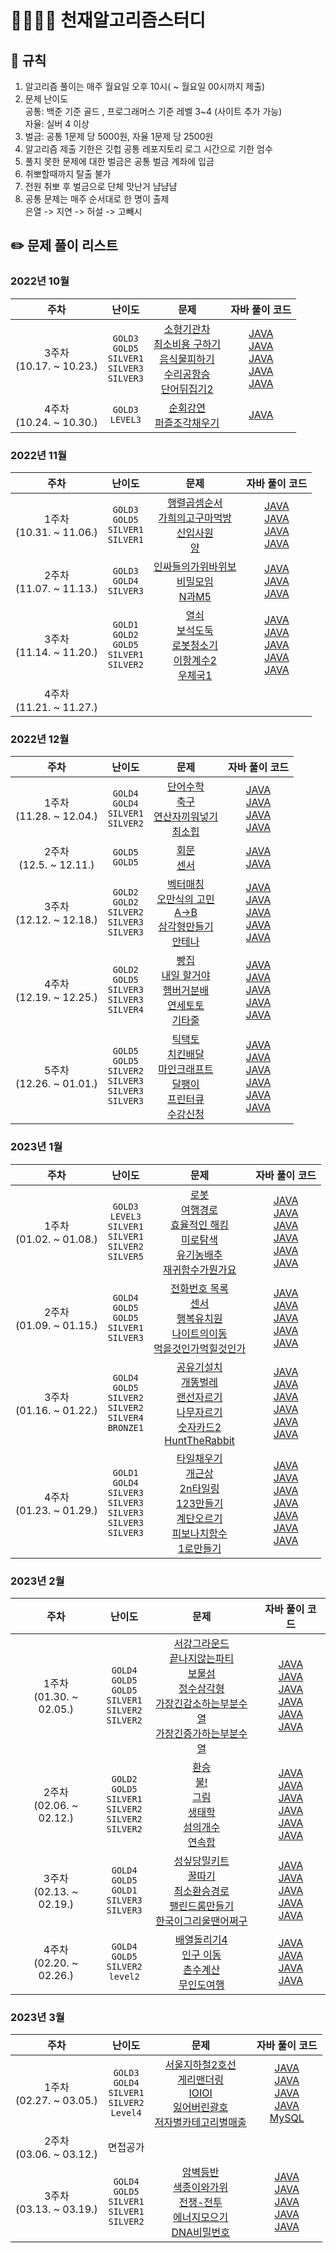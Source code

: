 # 👨‍👩‍👧‍👦 천재알고리즘스터디

## 📌 규칙

1. 알고리즘 풀이는 매주 월요일 오후 10시( ~ 월요일 00시까지 제출)
2. 문제 난이도     
	공통: 백준 기준 골드 , 프로그래머스 기준 레벨 3~4 (사이트 추가 가능)    
	자율: 실버 4 이상    
3. 벌금: 공통 1문제 당 5000원, 자율 1문제 당 2500원
4. 알고리즘 제출 기한은 깃헙 공통 레포지토리 로그 시간으로 기한 엄수
5. 풀지 못한 문제에 대한 벌금은 공통 벌금 계좌에 입금
6. 취뽀할때까지 탈출 불가
7. 전원 취뽀 후 벌금으로 단체 맛난거 냠냠냠
8. 공통 문제는 매주 순서대로 한 명이 출제    
	은열 -> 지연 -> 허설 -> 고빼시
## ✏️ 문제 풀이 리스트

### 2022년 10월

|             주차             |                                난이도                                 |                                                                                                                                                문제                                                                                                                                                 |                                                                                                                                                                                                                                            자바 풀이 코드                                                                                                                                                                                                                                            |
| :--------------------------: | :-------------------------------------------------------------------: | :-------------------------------------------------------------------------------------------------------------------------------------------------------------------------------------------------------------------------------------------------------------------------------------------------: | :------------------------------------------------------------------------------------------------------------------------------------------------------------------------------------------------------------------------------------------------------------------------------------------------------------------------------------------------------------------------------------------------------------------------------------------------------------------------------------------------: |
| 3주차<br />(10.17. ~ 10.23.) | `GOLD3`<br /> `GOLD5`<br /> `SILVER1`<br /> `SILVER3`<br /> `SILVER3`<br /> | [소형기관차](https://www.acmicpc.net/problem/2616)<br />  [최소비용 구하기](https://www.acmicpc.net/problem/1916)<br /> [음식물피하기](https://www.acmicpc.net/problem/1743)<br /> [수리공항승](https://www.acmicpc.net/problem/1449)<br/> [단어뒤집기2](https://www.acmicpc.net/problem/17413)<br /> | [JAVA](https://github.com/CheonjaeAlgo/algorithm/blob/seol/10월셋째주/Main_소형기관차_골3_2616.java)<br /> [JAVA](https://github.com/CheonjaeAlgo/algorithm/blob/seol/10월셋째주/Main_최소비용구하기_골5_1916.java)<br /> [JAVA](https://github.com/CheonjaeAlgo/algorithm/blob/seol/10월셋째주/Main_음식물피하기_실1_1743.java)<br />[JAVA](https://github.com/CheonjaeAlgo/algorithm/blob/seol/10월셋째주/Main_수리공항승_실3_1449.java)<br />[JAVA](https://github.com/CheonjaeAlgo/algorithm/blob/seol/10월셋째주/Main_단어뒤집기2_실3_17413.java)<br /> |
| 4주차<br />(10.24. ~ 10.30.) |                     `GOLD3`<br /> `LEVEL3`<br />                      |                                                                           [순회강연](https://www.acmicpc.net/problem/2109)<br /> [퍼즐조각채우기](https://school.programmers.co.kr/learn/courses/30/lessons/84021/)<br />                                                                           |[JAVA](https://github.com/CheonjaeAlgo/algorithm/blob/seol/10월넷째주/Main_2109_순회강연_골3.java)<br /> |[JAVA](https://github.com/CheonjaeAlgo/algorithm/blob/seol/10월넷째주/Solution_퍼즐조각채우기_level3.java)<br />                                                                                                                                                 |

### 2022년 11월

|             주차             |                                난이도                                 |                                                                                                                                                문제                                                                                                                                                 |                                                                                                                                                                                                                                            자바 풀이 코드                                                                                                                                                                                                                                            |
| :--------------------------: | :-------------------------------------------------------------------: | :-------------------------------------------------------------------------------------------------------------------------------------------------------------------------------------------------------------------------------------------------------------------------------------------------: | :------------------------------------------------------------------------------------------------------------------------------------------------------------------------------------------------------------------------------------------------------------------------------------------------------------------------------------------------------------------------------------------------------------------------------------------------------------------------------------------------: |
| 1주차<br />(10.31. ~ 11.06.) | `GOLD3`<br /> `GOLD5`<br /> `SILVER1`<br /> `SILVER1`<br />  | [행렬곱셈순서](https://www.acmicpc.net/problem/11049)<br />  [가희의고구마먹방](https://www.acmicpc.net/problem/21772)<br /> [신입사원](https://www.acmicpc.net/problem/1946)<br /> [양](https://www.acmicpc.net/problem/3184)<br/>  | [JAVA](https://github.com/CheonjaeAlgo/algorithm/blob/seol/11월1주차/Main_11049_행렬곱셈순서_골3.java)<br /> [JAVA](https://github.com/CheonjaeAlgo/algorithm/blob/seol/11월1주차/Main_21772_가희의고구마먹방_골5.java)<br /> [JAVA](https://github.com/CheonjaeAlgo/algorithm/blob/seol/11월1주차/Main_1946_신입사원_실1.java)<br />[JAVA](https://github.com/CheonjaeAlgo/algorithm/blob/seol/11월1주차/Main_3184_양_실1.java)<br /> |
| 2주차<br />(11.07. ~ 11.13.) | `GOLD3`<br /> `GOLD4`<br /> `SILVER3`<br /> | [인싸들의가위바위보](https://www.acmicpc.net/problem/16986)<br />  [비밀모임](https://www.acmicpc.net/problem/13424)<br /> [N과M5](https://www.acmicpc.net/problem/15654)<br />  | [JAVA](https://github.com/CheonjaeAlgo/algorithm/blob/seol/10월셋째주/Main_소형기관차_골3_2616.java)<br />  [JAVA](https://github.com/CheonjaeAlgo/algorithm/blob/seol/11월2주차/Main_13424_비밀모임_골4.java)<br />[JAVA](https://github.com/CheonjaeAlgo/algorithm/blob/seol/11월2주차/Main_15654_N과M5_실3.java)<br /> |
| 3주차<br />(11.14. ~ 11.20.) | `GOLD1`<br /> `GOLD2`<br /> `GOLD5`<br /> `SILVER1`<br /> `SILVER2`<br /> | [열쇠](https://www.acmicpc.net/problem/9328)<br />  [보석도둑](https://www.acmicpc.net/problem/1202)<br /> [로봇청소기](https://www.acmicpc.net/problem/14503)<br /> [이항계수2](https://www.acmicpc.net/problem/11051)<br/> [우체국1](https://www.acmicpc.net/problem/18442)<br /> | [JAVA](https://github.com/CheonjaeAlgo/algorithm/blob/seol/11월3주차/Main_9328_열쇠_골1.java)<br /> [JAVA](https://github.com/CheonjaeAlgo/algorithm/blob/seol/11월3주차/Main_1202_보석도둑_골2.java)<br /> [JAVA](https://github.com/CheonjaeAlgo/algorithm/blob/seol/11월3주차/Main_14503_로봇청소기_골5.java)<br />[JAVA](https://github.com/CheonjaeAlgo/algorithm/blob/seol/11월3주차/Main_11051_이항계수2_실버1.java)<br />[JAVA](https://github.com/CheonjaeAlgo/algorithm/blob/seol/11월3주차/Main_18442_우체국1_실2.java)<br /> |
| 4주차<br />(11.21. ~ 11.27.) |  |  |


### 2022년 12월

|             주차             |                                난이도                                 |                                                                                                                                                문제                                                                                                                                                 |                                                                                                                                                                                                                                            자바 풀이 코드                                                                                                                                                                                                                                            |
| :--------------------------: | :-------------------------------------------------------------------: | :-------------------------------------------------------------------------------------------------------------------------------------------------------------------------------------------------------------------------------------------------------------------------------------------------: | :------------------------------------------------------------------------------------------------------------------------------------------------------------------------------------------------------------------------------------------------------------------------------------------------------------------------------------------------------------------------------------------------------------------------------------------------------------------------------------------------: |
| 1주차<br />(11.28. ~ 12.04.) | `GOLD4`<br /> `GOLD4`<br /> `SILVER1`<br /> `SILVER2`<br />  | [단어수학](https://www.acmicpc.net/problem/1339)<br />  [축구](https://www.acmicpc.net/problem/1344)<br /> [연산자끼워넣기](https://www.acmicpc.net/problem/14888)<br /> [최소힙](https://www.acmicpc.net/problem/1927)<br/>  | [JAVA](https://github.com/CheonjaeAlgo/algorithm/blob/seol/12월1주차/Main_1339_단어수학_골4.java)<br /> [JAVA](https://github.com/CheonjaeAlgo/algorithm/blob/seol/12월1주차/Main_1344_축구_골4.java)<br /> [JAVA](https://github.com/CheonjaeAlgo/algorithm/blob/seol/12월1주차/Main_14888_연산자끼워넣기_실1.java)<br />[JAVA](https://github.com/CheonjaeAlgo/algorithm/blob/seol/12월1주차/Main_1927_최소힙_실2.java)<br /> |
| 2주차<br />(12.5. ~ 12.11.) | `GOLD5`<br /> `GOLD5`<br />  | [회문](https://www.acmicpc.net/problem/2616)<br />  [센서](https://www.acmicpc.net/problem/1916)<br />  | [JAVA](https://github.com/CheonjaeAlgo/algorithm/blob/seol/12월2주차/Main_17609_회문_골5.java)<br /> [JAVA](https://github.com/CheonjaeAlgo/algorithm/blob/seol/12월2주차/Main_2212_센서_골5.java)<br />  |
| 3주차<br />(12.12. ~ 12.18.) | `GOLD2`<br /> `GOLD2`<br /> `SILVER2`<br /> `SILVER3`<br /> `SILVER3`<br /> | [벡터매칭](https://www.acmicpc.net/problem/1007)<br />  [오만식의 고민](https://www.acmicpc.net/problem/1219)<br /> [A->B](https://www.acmicpc.net/problem/16953)<br /> [삼각형만들기](https://www.acmicpc.net/problem/1448)<br/> [안테나](https://www.acmicpc.net/problem/18310)<br /> | [JAVA](https://github.com/CheonjaeAlgo/algorithm/blob/seol/12월3주차/Main_1007_벡터매칭_골2.java)<br /> [JAVA](https://github.com/CheonjaeAlgo/algorithm/blob/seol/12월3주차/Main_1219_오만식의고민_골2.java)<br /> [JAVA](https://github.com/CheonjaeAlgo/algorithm/blob/seol/12월3주차/Main_16953_AB_실2.java)<br />[JAVA](https://github.com/CheonjaeAlgo/algorithm/blob/seol/12월3주차/Main_1448_삼각형만들기_실3.java)<br />[JAVA](https://github.com/CheonjaeAlgo/algorithm/blob/seol/12월3주차/Main_18310_안테나_실3.java)<br /> |
| 4주차<br />(12.19. ~ 12.25.) | `GOLD2`<br /> `GOLD5`<br /> `SILVER3`<br /> `SILVER3`<br /> `SILVER4`<br /> | [빵집](https://www.acmicpc.net/problem/3109)<br />  [내일 할거야](https://www.acmicpc.net/problem/7983)<br /> [햄버거분배](https://www.acmicpc.net/problem/19941)<br /> [연세토토](https://www.acmicpc.net/problem/12018)<br/> [기타줄](https://www.acmicpc.net/problem/1049)<br /> | [JAVA](https://github.com/CheonjaeAlgo/algorithm/blob/seol/12월4주차/Main_3109_빵집_골2.java)<br /> [JAVA](https://github.com/CheonjaeAlgo/algorithm/blob/seol/12월4주차/Main_7983_내일할거야_골5.java)<br /> [JAVA](https://github.com/CheonjaeAlgo/algorithm/blob/seol/12월4주차/Main_19941_햄버거분배_실3.java)<br />[JAVA](https://github.com/CheonjaeAlgo/algorithm/blob/seol/12월4주차/Main_12018_연세토토_실1.java)<br />[JAVA](https://github.com/CheonjaeAlgo/algorithm/blob/seol/12월4주차/Main_1049_기타줄_실4.java)<br /> |
| 5주차<br />(12.26. ~ 01.01.) |`GOLD5`<br />`GOLD5`<br />`SILVER2`<br />`SILVER3`<br />`SILVER3`<br />`SILVER3`<br />  |[틱택토](https://www.acmicpc.net/problem/7682)<br />[치킨배달](https://www.acmicpc.net/problem/15686)<br />[마인크래프트](https://www.acmicpc.net/problem/18111)<br />[달팽이](https://www.acmicpc.net/problem/1913)<br />[프린터큐](https://www.acmicpc.net/problem/1966)<br />[수강신청](https://www.acmicpc.net/problem/13414)<br />  |[JAVA](https://github.com/CheonjaeAlgo/algorithm/blob/seol/12월5주차/Main_7682_틱택토_골5.java)<br />[JAVA](https://github.com/CheonjaeAlgo/algorithm/blob/seol/12월5주차/Main_15686_치킨배달_골5.java)<br />[JAVA](https://github.com/CheonjaeAlgo/algorithm/blob/seol/12월5주차/Main_18111_마인크래프트_실2.java)<br />[JAVA](https://github.com/CheonjaeAlgo/algorithm/blob/seol/12월5주차/Main_1913_달팽이_실3.java)<br />[JAVA](https://github.com/CheonjaeAlgo/algorithm/blob/seol/12월5주차/Main_1966_프린터큐_실3.java)<br />[JAVA](https://github.com/CheonjaeAlgo/algorithm/blob/seol/12월5주차/Main_13414_수강신청_실3.java)<br />

### 2023년 1월

|             주차             |                                난이도                                 |                                                                                                                                                문제                                                                                                                                                 |                                                                                                                                                                                                                                            자바 풀이 코드                                                                                                                                                                                                                                            |
| :--------------------------: | :-------------------------------------------------------------------: | :-------------------------------------------------------------------------------------------------------------------------------------------------------------------------------------------------------------------------------------------------------------------------------------------------: | :------------------------------------------------------------------------------------------------------------------------------------------------------------------------------------------------------------------------------------------------------------------------------------------------------------------------------------------------------------------------------------------------------------------------------------------------------------------------------------------------: |
| 1주차<br />(01.02. ~ 01.08.) | `GOLD3`<br /> `LEVEL3`<br /> `SILVER1`<br /> `SILVER1`<br /> `SILVER2`<br /> `SILVER5`<br />  | [로봇](https://www.acmicpc.net/problem/1726)<br />  [여행경로](https://school.programmers.co.kr/learn/courses/30/lessons/43164)<br /> [효율적인 해킹](https://www.acmicpc.net/problem/1325)<br /> [미로탐색](https://www.acmicpc.net/problem/2178)<br /> [유기농배추](https://www.acmicpc.net/problem/1012)<br /> [재귀함수가뭔가요](https://www.acmicpc.net/problem/17478)<br />    | [JAVA](https://github.com/CheonjaeAlgo/algorithm/blob/seol/01월1주차/Main_1726_로봇_골3.java)<br /> [JAVA](https://github.com/CheonjaeAlgo/algorithm/blob/seol/01월1주차/Solution_43164_여행경로_lev3.java)<br /> [JAVA](https://github.com/CheonjaeAlgo/algorithm/blob/seol/01월1주차/Main_1325_효율적인해킹_실1.java)<br />[JAVA](https://github.com/CheonjaeAlgo/algorithm/blob/seol/01월1주차/Main_2178_미로탐색_실1.java)<br /> [JAVA](https://github.com/CheonjaeAlgo/algorithm/blob/seol/01월1주차/Main_1012_유기농배추_실2.java)<br /> [JAVA](https://github.com/CheonjaeAlgo/algorithm/blob/seol/01월1주차/Main_17478_재귀함수가뭔가요_실5.java)<br /> |
| 2주차<br />(01.09. ~ 01.15.) | `GOLD4`<br /> `GOLD5`<br /> `GOLD5`<br />`SILVER1`<br /> `SILVER3`<br />   | [전화번호 목록](https://www.acmicpc.net/problem/5052)<br /> [센서](https://www.acmicpc.net/problem/2212)<br /> [행복유치원](https://www.acmicpc.net/problem/13164)<br /> [나이트의이동](https://www.acmicpc.net/problem/7562)<br /> [먹을것인가먹힐것인가](https://www.acmicpc.net/problem/7795)<br />    | [JAVA](https://github.com/CheonjaeAlgo/algorithm/blob/seol/01월2주차/Main_1726_로봇_골3.java)<br /> [JAVA](https://github.com/CheonjaeAlgo/algorithm/blob/seol/01월2주차/Main_2212_센서_골5.java)<br /> [JAVA](https://github.com/CheonjaeAlgo/algorithm/blob/seol/01월2주차/Main_13164_행복유치원_골5.java)<br />[JAVA](https://github.com/CheonjaeAlgo/algorithm/blob/seol/01월2주차/Main_7562_나이트의이동_실1.java)<br /> [JAVA](https://github.com/CheonjaeAlgo/algorithm/blob/seol/01월2주차/Main_7795_먹을것인가먹힐것인가_실3.java)<br /> |
| 3주차<br />(01.16. ~ 01.22.) | `GOLD4`<br /> `GOLD5`<br /> `SILVER2`<br />`SILVER2`<br /> `SILVER4`<br /> `BRONZE1`<br />  | [공유기설치](https://www.acmicpc.net/problem/2110)<br /> [개똥벌레](https://www.acmicpc.net/problem/3020)<br /> [랜선자르기](https://www.acmicpc.net/problem/1654)<br />[나무자르기](https://www.acmicpc.net/problem/2805)<br /> [숫자카드2](https://www.acmicpc.net/problem/10816)<br /> [HuntTheRabbit](https://www.acmicpc.net/problem/13777)<br />     | [JAVA](https://github.com/CheonjaeAlgo/algorithm/blob/seol/01월3주차/Main_2110_공유기설치_골4.java)<br /> [JAVA](https://github.com/CheonjaeAlgo/algorithm/blob/seol/01월3주차/Main_3020_개똥벌레_골5.java)<br /> [JAVA](https://github.com/CheonjaeAlgo/algorithm/blob/seol/01월3주차/Main_1654_랜선자르기_실2.java)<br />[JAVA](https://github.com/CheonjaeAlgo/algorithm/blob/seol/01월3주차/Main_2805_나무자르기_실2.java)<br /> [JAVA](https://github.com/CheonjaeAlgo/algorithm/blob/seol/01월3주차/Main_10816_숫자카드2_실4.java)<br /> [JAVA](https://github.com/CheonjaeAlgo/algorithm/blob/seol/01월3주차/Main_13777_HuntTheRabbit_브1.java)<br /> |
| 4주차<br />(01.23. ~ 01.29.) | `GOLD1`<br /> `GOLD4`<br /> `SILVER3`<br />`SILVER3`<br /> `SILVER3`<br /> `SILVER3`<br /> `SILVER3`<br />  | [타일채우기](https://www.acmicpc.net/problem/2718)<br /> [개근상](https://www.acmicpc.net/problem/1563)<br /> [2n타일링](https://www.acmicpc.net/problem/11726)<br />[123만들기](https://www.acmicpc.net/problem/9095)<br /> [계단오르기](https://www.acmicpc.net/problem/2579)<br /> [피보나치함수](https://www.acmicpc.net/problem/1003)<br /> [1로만들기](https://www.acmicpc.net/problem/1463)<br />     | [JAVA]()<br /> [JAVA]()<br /> [JAVA](https://github.com/CheonjaeAlgo/algorithm/blob/seol/01월4주차/Main_11726_2n타일링_실3.java)<br />[JAVA](https://github.com/CheonjaeAlgo/algorithm/blob/seol/01월4주차/Main_9095_123만들기_실3.java)<br /> [JAVA](https://github.com/CheonjaeAlgo/algorithm/blob/seol/01월4주차/Main_2579_계단오르기_실3.java)<br /> [JAVA](https://github.com/CheonjaeAlgo/algorithm/blob/seol/01월4주차/Main_1003_피보나치함수_실3.java)<br /> [JAVA](https://github.com/CheonjaeAlgo/algorithm/blob/seol/01월4주차/Main_1463_1로만들기_실3.java)<br /> |
### 2023년 2월

|             주차             |                                          난이도                                          |                                                                                                                                                                                       문제                                                                                                                                                                                       |                                                                                                                                                                                                                                                                                                                                     자바 풀이 코드                                                                                                                                                                                                                                                                                                                                      |
| :--------------------------: | :--------------------------------------------------------------------------------------: | :------------------------------------------------------------------------------------------------------------------------------------------------------------------------------------------------------------------------------------------------------------------------------------------------------------------------------------------------------------------------------: | :-------------------------------------------------------------------------------------------------------------------------------------------------------------------------------------------------------------------------------------------------------------------------------------------------------------------------------------------------------------------------------------------------------------------------------------------------------------------------------------------------------------------------------------------------------------------------------------------------------------------------------------------------------------------------------------: |
| 1주차<br />(01.30. ~ 02.05.) | `GOLD4`<br /> `GOLD5`<br /> `GOLD5`<br /> `SILVER1`<br />`SILVER2`<br /> `SILVER2`<br /> | [서강그라운드](https://www.acmicpc.net/problem/14938)<br /> [끝나지않는파티](https://www.acmicpc.net/problem/11265)<br /> [보물섬](https://www.acmicpc.net/problem/2589)<br />[정수삼각형](https://www.acmicpc.net/problem/1325)<br /> [가장긴감소하는부분수열](https://www.acmicpc.net/problem/2178)<br /> [가장긴증가하는부분수열](https://www.acmicpc.net/problem/1012)<br /> | [JAVA](https://github.com/CheonjaeAlgo/algorithm/blob/seol/02월1주차/Main_14938_서강그라운드_골4.java)<br /> [JAVA](https://github.com/CheonjaeAlgo/algorithm/blob/seol/02월1주차/Main_11265_끝나지않은파티_골5.java)<br /> [JAVA](https://github.com/CheonjaeAlgo/algorithm/blob/seol/02월1주차/Main_2589_보물섬_골5.java)<br />[JAVA](https://github.com/CheonjaeAlgo/algorithm/blob/seol/02월1주차/Main_1932_정수삼각형_실1.java)<br /> [JAVA](https://github.com/CheonjaeAlgo/algorithm/blob/seol/02월1주차/Main_11722_가장긴감소하는부분수열_실2.java)<br />[JAVA](https://github.com/CheonjaeAlgo/algorithm/blob/seol/02월1주차/Main_11053_가장긴증가하는부분수열_실2.java)<br /> |
| 2주차<br />(02.06. ~ 02.12.) | `GOLD2`<br />  `GOLD5`<br />`SILVER1`<br /> `SILVER2`<br /> `SILVER2`<br />`SILVER2`<br />  | [환승](https://www.acmicpc.net/problem/5214)<br /> [불!](https://www.acmicpc.net/problem/4179)<br /> [그림](https://www.acmicpc.net/problem/1926)<br /> [생태학](https://www.acmicpc.net/problem/4358)<br /> [섬의개수](https://www.acmicpc.net/problem/4963)<br /> [연속합](https://www.acmicpc.net/problem/1912)<br />   | [JAVA](https://github.com/CheonjaeAlgo/algorithm/blob/seol/02월2주차/Main_5214_환승_골2.java)<br /> [JAVA](https://github.com/CheonjaeAlgo/algorithm/blob/seol/02월2주차/Main_4179_불_골5.java)<br /> [JAVA](https://github.com/CheonjaeAlgo/algorithm/blob/seol/02월2주차/Main_1926_그림_실1.java)<br />[JAVA](https://github.com/CheonjaeAlgo/algorithm/blob/seol/02월2주차/Main_4358_생태학.java)<br /> [JAVA](https://github.com/CheonjaeAlgo/algorithm/blob/seol/02월2주차/Main_4963_섬의개수_실2.java)<br />[JAVA](https://github.com/CheonjaeAlgo/algorithm/blob/seol/02월2주차/Main_1912_연속합_실2.java)<br /> |
| 3주차<br />(02.13. ~ 02.19.) | `GOLD4`<br /> `GOLD5`<br /> `GOLD1`<br />`SILVER3`<br /> `SILVER3`<br />  | [성싶당밀키트](https://www.acmicpc.net/problem/24041)<br /> [꿀따기](https://www.acmicpc.net/problem/21758)<br />  [최소환승경로](https://www.acmicpc.net/problem/2021)<br />[팰린드롬만들기](https://www.acmicpc.net/problem/2805)<br /> [한국이그리울땐어쩌구](https://www.acmicpc.net/problem/9996)<br />     | [JAVA](https://github.com/CheonjaeAlgo/algorithm/blob/seol/02월3주차/Main_24041_성싶당밀키트_골4.java)<br /> [JAVA](https://github.com/CheonjaeAlgo/algorithm/blob/seol/02월3주차/Main_21758_꿀따기_골5.java)<br /> [JAVA](https://github.com/CheonjaeAlgo/algorithm/blob/seol/02월3주차/Main_2021_최소환승경로_골1.java)<br />[JAVA](https://github.com/CheonjaeAlgo/algorithm/blob/seol/02월3주차/Main_1213_팰린드롬만들기_실3.java)<br /> [JAVA](https://github.com/CheonjaeAlgo/algorithm/blob/seol/02월3주차/Main_9996_한국이그리울땐서버에접속하지_실3.java)<br />  |
| 4주차<br />(02.20. ~ 02.26.) | `GOLD4`<br /> `GOLD5`<br /> `SILVER2`<br />`level2`<br /> | [배열돌리기4](https://www.acmicpc.net/problem/17406)<br /> [인구 이동](https://www.acmicpc.net/problem/16234)<br /> [촌수계산](https://www.acmicpc.net/problem/2644)<br /> [무인도여행](https://school.programmers.co.kr/learn/courses/30/lessons/154540)<br />     | [JAVA](https://github.com/CheonjaeAlgo/algorithm/blob/seol/02월4주차/Main_17406_배열돌리기4_골5.java)<br />[JAVA](https://github.com/CheonjaeAlgo/algorithm/blob/seol/02월4주차/Main_인구이동_16234_골5.java)<br /> [JAVA](https://github.com/CheonjaeAlgo/algorithm/blob/seol/02월4주차/Main_2644_촌수계산_실2.java)<br /> [JAVA](https://github.com/CheonjaeAlgo/algorithm/blob/seol/02월4주차/Solution_154540_무인도여행_Level2.java)<br /> |
### 2023년 3월

|             주차             |                                난이도                                 |                                                                                                                                                문제                                                                                                                                                 |                                                                                                                                                                                                                                            자바 풀이 코드                                                                                                                                                                                                                                            |
| :--------------------------: | :-------------------------------------------------------------------: | :-------------------------------------------------------------------------------------------------------------------------------------------------------------------------------------------------------------------------------------------------------------------------------------------------: | :------------------------------------------------------------------------------------------------------------------------------------------------------------------------------------------------------------------------------------------------------------------------------------------------------------------------------------------------------------------------------------------------------------------------------------------------------------------------------------------------: |
| 1주차<br />(02.27. ~ 03.05.) | `GOLD3`<br /> `GOLD4`<br /> `SILVER1`<br />`SILVER2`<br /> `Level4`<br /> | [서울지하철2호선](https://www.acmicpc.net/problem/16947)<br /> [게리맨더링](https://www.acmicpc.net/problem/17471)<br /> [IOIOI](https://www.acmicpc.net/problem/5525)<br />[잃어버린괄호](https://www.acmicpc.net/problem/1541)<br /> [저자별카테고리별매출](https://school.programmers.co.kr/learn/courses/30/lessons/144856)<br />  | [JAVA](https://github.com/CheonjaeAlgo/algorithm/blob/seol/03월1주차/Main_16947_서울지하철2호선_골3.java)<br /> [JAVA](https://github.com/CheonjaeAlgo/algorithm/blob/seol/03월1주차/Main_17471_게리맨더링_골4.java)<br /> [JAVA](https://github.com/CheonjaeAlgo/algorithm/blob/seol/03월1주차/Main_5525_IOIOI_실1.java)<br />[JAVA](https://github.com/CheonjaeAlgo/algorithm/blob/seol/03월1주차/Main_1541_잃어버린괄호_실2.java)<br /> [MySQL](https://github.com/hseol/algorithm/blob/seol/03%EC%9B%941%EC%A3%BC%EC%B0%A8/%EC%A0%80%EC%9E%90%20%EB%B3%84%20%EC%B9%B4%ED%85%8C%EA%B3%A0%EB%A6%AC%20%EB%B3%84%20%EB%A7%A4%EC%B6%9C%EC%95%A1%20%EC%A7%91%EA%B3%84%ED%95%98%EA%B8%B0_LEVEL4.sql)<br /> |
| 2주차<br />(03.06. ~ 03.12.) |면접공가   |    |  |
| 3주차<br />(03.13. ~ 03.19.) | `GOLD4`<br /> `GOLD5`<br /> `SILVER1`<br /> `SILVER1`<br /> `SILVER2`<br />  | [암벽등반](https://www.acmicpc.net/problem/2412)<br /> [색종이와가위](https://www.acmicpc.net/problem/20444)<br /> [전쟁-전투](https://www.acmicpc.net/problem/1303)<br /> [에너지모으기](https://www.acmicpc.net/problem/16198)<br />[DNA비밀번호](https://www.acmicpc.net/problem/12891)<br />    | [JAVA](https://github.com/CheonjaeAlgo/algorithm/blob/seol/03월3주차/Main_2412_암벽등반_골4.java)<br /> [JAVA](https://github.com/CheonjaeAlgo/algorithm/blob/seol/03월3주차/Main_20444_색종이와가위_골5.java)<br /> [JAVA](https://github.com/CheonjaeAlgo/algorithm/blob/seol/03월3주차/Main_1303_전쟁전투_실1.java.java)<br />[JAVA](https://github.com/CheonjaeAlgo/algorithm/blob/seol/03월3주차/Main_16198_에너지모으기_실1.java)<br /> [JAVA](https://github.com/CheonjaeAlgo/algorithm/blob/seol/03월3주차/Main_12891_DNA비밀번호_실2.java.java)<br />  |

